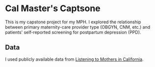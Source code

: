 # Cal Master's Captsone

This is my capstone project for my MPH. I explored the relationship between primary maternity-care provider type (OBGYN, CNM, etc.) and patients' self-reported screening for postpartum depression (PPD).

## Data

I used publicly available data from [Listening to Mothers in California](https://www.chcf.org/collection/listening-to-mothers-in-california/).